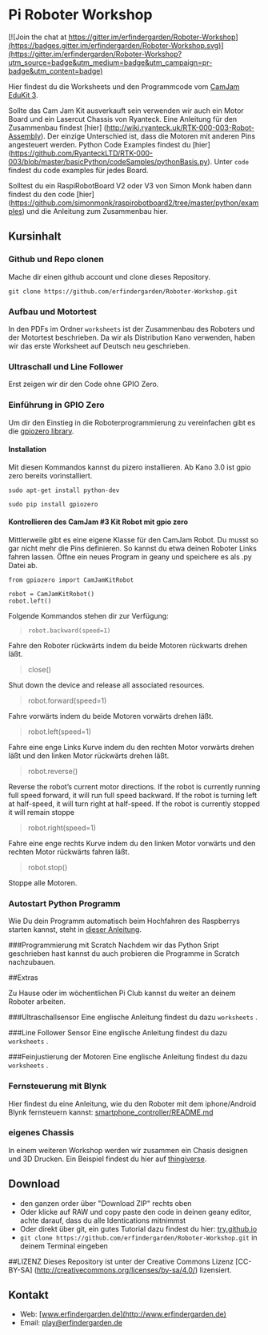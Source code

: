 # Pi Roboter Workshop

[![Join the chat at https://gitter.im/erfindergarden/Roboter-Workshop](https://badges.gitter.im/erfindergarden/Roboter-Workshop.svg)](https://gitter.im/erfindergarden/Roboter-Workshop?utm_source=badge&utm_medium=badge&utm_campaign=pr-badge&utm_content=badge)

Hier findest du die Worksheets und den Programmcode vom [CamJam EduKit 3](http://camjam.me/?page_id=1035). 

Sollte das Cam Jam Kit ausverkauft sein verwenden wir auch ein Motor Board und ein Lasercut Chassis von Ryanteck. Eine Anleitung für den Zusammenbau findest [hier] (http://wiki.ryanteck.uk/RTK-000-003-Robot-Assembly). Der einzige Unterschied ist, dass die Motoren mit anderen Pins angesteuert werden. Python Code Examples findest du [hier] (https://github.com/RyanteckLTD/RTK-000-003/blob/master/basicPython/codeSamples/pythonBasis.py). Unter `code` findest du code examples für jedes Board. 

Solltest du ein RaspiRobotBoard V2 oder V3 von Simon Monk haben dann findest du den code [hier] (https://github.com/simonmonk/raspirobotboard2/tree/master/python/examples) und die Anleitung zum Zusammenbau hier.



## Kursinhalt

### Github und Repo clonen

Mache dir einen github account und clone dieses Repository. 

```
git clone https://github.com/erfindergarden/Roboter-Workshop.git

```

### Aufbau und Motortest
In den PDFs im Ordner `worksheets` ist der Zusammenbau des Roboters und der Motortest beschrieben. Da wir als Distribution Kano verwenden, haben wir das erste Worksheet auf Deutsch neu geschrieben. 

### Ultraschall und Line Follower

Erst zeigen wir dir den Code ohne GPIO Zero.


### Einführung in GPIO Zero

Um dir den Einstieg in die Roboterprogrammierung zu vereinfachen gibt es die [gpiozero library](https://gpiozero.readthedocs.org/en/v1.1.0/). 


#### Installation 

Mit diesen Kommandos kannst du pizero installieren. Ab Kano 3.0 ist gpio zero bereits vorinstalliert.

```
sudo apt-get install python-dev

```

``` 
sudo pip install gpiozero

```

#### Kontrollieren des CamJam #3 Kit Robot mit gpio zero

Mittlerweile gibt es eine eigene Klasse für den CamJam Robot. Du musst so gar nicht mehr die Pins definieren. So kannst du etwa deinen Roboter Links fahren lassen. Öffne ein neues Program in geany und speichere es als .py Datei ab.

```
from gpiozero import CamJamKitRobot

robot = CamJamKitRobot()
robot.left()

```
Folgende Kommandos stehen dir zur Verfügung:  


> `robot.backward(speed=1)`

Fahre den Roboter rückwärts indem du beide Motoren rückwarts drehen läßt.
 
>  close()

Shut down the device and release all associated resources.
 
> robot.forward(speed=1)

Fahre vorwärts indem du beide Motoren vorwärts drehen läßt. 
 
>  robot.left(speed=1)

Fahre eine enge Links Kurve indem du den rechten Motor vorwärts drehen läßt und den linken Motor rückwärts drehen läßt. 
 
>  robot.reverse()

Reverse the robot’s current motor directions. If the robot is currently running full speed forward, it will run full speed backward. If the robot is turning left at half-speed, it will turn right at half-speed. If the robot is currently stopped it will remain stoppe
 
>  robot.right(speed=1)

Fahre eine enge rechts Kurve indem du den linken Motor vorwärts und den rechten Motor rückwärts fahren läßt. 
 
>  robot.stop() 
 
Stoppe alle Motoren. 


### Autostart Python Programm
Wie Du dein Programm automatisch beim Hochfahren des Raspberrys starten kannst, steht in [dieser Anleitung](autorun/).


###Programmierung mit Scratch
Nachdem wir das Python Sript geschrieben hast kannst du auch probieren die Programme in Scratch nachzubauen. 


##Extras

Zu Hause oder im wöchentlichen Pi Club kannst du weiter an deinem Roboter arbeiten. 

###Ultraschallsensor
Eine englische Anleitung findest du dazu `worksheets` 
.

###Line Follower Sensor
Eine englische Anleitung findest du dazu `worksheets` 
.

###Feinjustierung der Motoren
Eine englische Anleitung findest du dazu `worksheets` 
.

### Fernsteuerung mit Blynk
Hier findest du eine Anleitung, wie du den Roboter mit dem iphone/Android Blynk fernsteuern kannst: [smartphone_controller/README.md](smartphone_controller/)

### eigenes Chassis
In einem weiteren Workshop werden wir zusammen ein Chasis designen und 3D Drucken. Ein Beispiel findest du hier auf [thingiverse](http://www.thingiverse.com/thing:1113796/#files). 

## Download 
* den ganzen order über "Download ZIP" rechts oben
* Oder klicke auf RAW und copy paste den code in deinen geany editor, achte darauf, dass du alle Identications mitnimmst
* Oder direkt über git, ein gutes Tutorial dazu findest du hier: [try.github.io](https://try.github.io)
* ```git clone https://github.com/erfindergarden/Roboter-Workshop.git``` in deinem Terminal eingeben

##LIZENZ
Dieses Repository ist unter der Creative Commons Lizenz [CC-BY-SA] (http://creativecommons.org/licenses/by-sa/4.0/) lizensiert. 


## Kontakt
* Web: [www.erfindergarden.de](http://www.erfindergarden.de)
* Email: [play@erfindergarden.de](mailto:play@erfindergarden.de)
